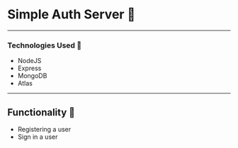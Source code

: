 # Simple Auth Server 📡

---

### Technologies Used 🧷

- NodeJS
- Express
- MongoDB
- Atlas

---

## Functionality 🚗

- Registering a user
- Sign in a user
